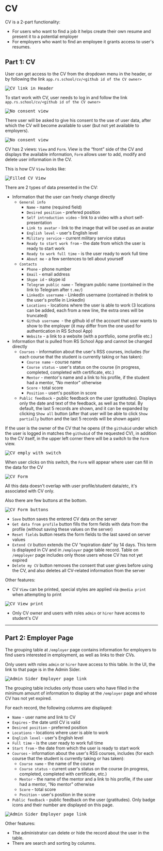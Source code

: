 # CV

CV is a 2-part functionality:
* For users who want to find a job it helps create their own resume and present it to a potential employer
* For employers who want to find an employee it grants access to user's resumes. 

## Part 1: CV

User can get access to the CV from the dropdown menu in the header, or by following the link `app.rs.school/cv/<github id of the CV owner>`

<kbd>![CV link in Header](./img/cv/header-dropdown.JPG)</kbd>

To start work with CV, user needs to log in and follow the link `app.rs.school/cv/<github id of the CV owner>`

<kbd>![No consent view](./img/cv/no-consent.JPG)</kbd>

There user will be asked to give his consent to the use of user data, after which the CV will become available to user (but not yet available to employers).

<kbd>![No consent view](./img/cv/no-consent-modal.JPG)</kbd>

CV has 2 views: `View` and `Form`.
View is the “front” side of the CV and displays the available information, `Form` allows user to add, modify and delete user information in the CV.

This is how CV `View` looks like:

<kbd>![Filled CV View](./img/cv/cv-view-filled.JPG)</kbd>

There are 2 types of data presented in the CV:
* Information that the user can freely change directly
    * `General info`
        * `Name` - name (required field)
        * `Desired position` - prefered position
        * `Self introduction video` - link to a video with a short self-presentation
        * `Link to avatar` - link to the image that will be used as an avatar
        * `English level` - user's English level
        * `Military service` - current military service status
        * `Ready to start work from` - the date from which the user is ready to start work
        * `Ready to work full time` - is the user ready to work full time
        * `About me` - a few sentences to tell about yourself
    * `Contacts`
        * `Phone` - phone number
        * `Email` - email address
        * `Skype id` - skype id 
        * `Telegram public name` - Telegram public name (contained in the link to Telegram after `t.me/`)
        * `LinkedIn username` -  LinkedIn username (contained in thelink to the user's profile in LinkedIn)
        * `Locations` - locations where the user is able to work (3 locations can be added, each from a new line, the extra ones will be truncated)
        * `Github username `- the github id of the account that user wants to show to the employer (it may differ from the one used for authentication in RS School App)
        * `Website` - a link to a website (with a portfolio, some profile etc.)
* Information that is pulled from RS School App and cannot be changed directly
    * `Courses` - information about the user's RSS courses, includes (for each course that the student is currently taking or has taken):
        * `Course name` - course name
        * `Course status` - user's status on the course (in progress, completed, completed with certificate, etc.)
        * `Mentor` - mentor's name and a link to his profile, if the student had a mentor, "No mentor" otherwise
        * `Score` - total score
        * `Position` - usert's position in score
    * `Public feedback` - public feedback on the user (gratitudes). Displays only the date and text of the feedback, as well as the total. By default, the last 5 records are shown, and it can be expanded by clicking `Show all` button (after that user will be able to click `Show partially` button and the last 5 records will be shown again)

If the user is the owner of the CV that he opens (if the `githubid` under which the user is logged in matches the `githubid` of the requested CV), in addition to the CV itself, in the upper left corner there will be a switch to the `Form` view.

<kbd>![CV emply with switch](./img/cv/cv-empty.JPG)</kbd>

When user clicks on this switch, the `Form` will appear where user can fill in the data for the CV

<kbd>![CV Form](./img/cv/cv-form-filled.JPG)</kbd>

All this data doesn't overlap with user profile/student data/etc, it's associated with CV only.

Also there are few buttons at the bottom.

<kbd>![CV Form buttons](./img/cv/cv-form-buttons.JPG)</kbd>

* `Save` button saves the entered CV data on the server
* `Get data from profile` button fills the form fields with data from the profile (without saving these values ​​on the server)
* `Reset fields` button resets the form fields to the last saved on server values
* `Extend CV` button extends the CV “expiration date” by 14 days. This term is displayed in CV and in `/employer` page table record. Table on `/empployer` page includes only those users whose CV has not yet expired
* `Delete my CV` button removes the consent that user gives before using the CV, and also deletes all CV-related information from the server

Other features:

* CV `View` can be printed, special styles are applied via `@media print` when attempting to print

<kbd>![CV View print](./img/cv/cv-view-print.JPG)</kbd>

* Only CV owner and users with roles `admin` or `hirer` have access to student's CV

---

## Part 2: Employer Page
The grouping table at `/employer` page contains information for employers to find users interested in employment, as well as links to their CVs.

Only users with roles `admin` or `hirer` have access to this table. In the UI, the link to that page is in the Admin Sider.

<kbd>![Admin Sider Employer page link](./img/cv/employer-page-link.JPG)</kbd>

The grouping table includes only those users who have filled in the minimum amount of information to display at the `/employer` page and whose CV has not yet expired.

For each record, the following columns are displayed:
* `Name` - user name and link to CV
* `Expires` - the date until CV is valid
* `Desired position` - preferred position
* `Locations` - locations where user is able to work
* `English level` - user's English level
* `Full time` - is the user ready to work full time
* `Start from` - the date from which the user is ready to start work
* `Courses` - information about the user's RSS courses, includes (for each course that the student is currently taking or has taken):
    * `Course name` - the name of the course
    * `Course status` - current user's status on the course (in progress,   completed, completed with certificate, etc.)
    * `Mentor` - the name of the mentor and a link to his profile, if the   user had a mentor, "No mentor" otherwise
    * `Score` - total score
    * `Position` - user's position in the score
* `Public feedback` - public feedback on the user (gratitudes). Only badge icons and their number are displayed on this page.

<kbd>![Admin Sider Employer page link](./img/cv/employer-page.JPG)</kbd>

Other features:

* The administrator can delete or hide the record about the user in the table.
* There are search and sorting by columns.
